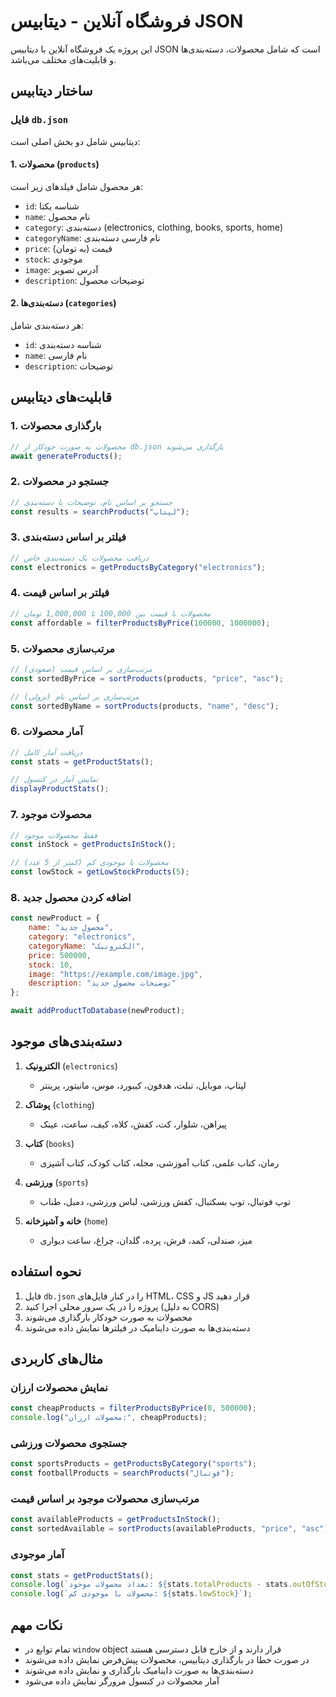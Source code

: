 # فروشگاه آنلاین - دیتابیس JSON

این پروژه یک فروشگاه آنلاین با دیتابیس JSON است که شامل محصولات، دسته‌بندی‌ها و قابلیت‌های مختلف می‌باشد.

## ساختار دیتابیس

### فایل `db.json`

دیتابیس شامل دو بخش اصلی است:

#### 1. محصولات (`products`)
هر محصول شامل فیلدهای زیر است:
- `id`: شناسه یکتا
- `name`: نام محصول
- `category`: دسته‌بندی (electronics, clothing, books, sports, home)
- `categoryName`: نام فارسی دسته‌بندی
- `price`: قیمت (به تومان)
- `stock`: موجودی
- `image`: آدرس تصویر
- `description`: توضیحات محصول

#### 2. دسته‌بندی‌ها (`categories`)
هر دسته‌بندی شامل:
- `id`: شناسه دسته‌بندی
- `name`: نام فارسی
- `description`: توضیحات

## قابلیت‌های دیتابیس

### 1. بارگذاری محصولات
```javascript
// محصولات به صورت خودکار از db.json بارگذاری می‌شوند
await generateProducts();
```

### 2. جستجو در محصولات
```javascript
// جستجو بر اساس نام، توضیحات یا دسته‌بندی
const results = searchProducts("لپتاپ");
```

### 3. فیلتر بر اساس دسته‌بندی
```javascript
// دریافت محصولات یک دسته‌بندی خاص
const electronics = getProductsByCategory("electronics");
```

### 4. فیلتر بر اساس قیمت
```javascript
// محصولات با قیمت بین 100,000 تا 1,000,000 تومان
const affordable = filterProductsByPrice(100000, 1000000);
```

### 5. مرتب‌سازی محصولات
```javascript
// مرتب‌سازی بر اساس قیمت (صعودی)
const sortedByPrice = sortProducts(products, "price", "asc");

// مرتب‌سازی بر اساس نام (نزولی)
const sortedByName = sortProducts(products, "name", "desc");
```

### 6. آمار محصولات
```javascript
// دریافت آمار کامل
const stats = getProductStats();

// نمایش آمار در کنسول
displayProductStats();
```

### 7. محصولات موجود
```javascript
// فقط محصولات موجود
const inStock = getProductsInStock();

// محصولات با موجودی کم (کمتر از 5 عدد)
const lowStock = getLowStockProducts(5);
```

### 8. اضافه کردن محصول جدید
```javascript
const newProduct = {
    name: "محصول جدید",
    category: "electronics",
    categoryName: "الکترونیک",
    price: 500000,
    stock: 10,
    image: "https://example.com/image.jpg",
    description: "توضیحات محصول جدید"
};

await addProductToDatabase(newProduct);
```

## دسته‌بندی‌های موجود

1. **الکترونیک** (`electronics`)
   - لپتاپ، موبایل، تبلت، هدفون، کیبورد، موس، مانیتور، پرینتر

2. **پوشاک** (`clothing`)
   - پیراهن، شلوار، کت، کفش، کلاه، کیف، ساعت، عینک

3. **کتاب** (`books`)
   - رمان، کتاب علمی، کتاب آموزشی، مجله، کتاب کودک، کتاب آشپزی

4. **ورزشی** (`sports`)
   - توپ فوتبال، توپ بسکتبال، کفش ورزشی، لباس ورزشی، دمبل، طناب

5. **خانه و آشپزخانه** (`home`)
   - میز، صندلی، کمد، فرش، پرده، گلدان، چراغ، ساعت دیواری

## نحوه استفاده

1. فایل `db.json` را در کنار فایل‌های HTML، CSS و JS قرار دهید
2. پروژه را در یک سرور محلی اجرا کنید (به دلیل CORS)
3. محصولات به صورت خودکار بارگذاری می‌شوند
4. دسته‌بندی‌ها به صورت داینامیک در فیلترها نمایش داده می‌شوند

## مثال‌های کاربردی

### نمایش محصولات ارزان
```javascript
const cheapProducts = filterProductsByPrice(0, 500000);
console.log("محصولات ارزان:", cheapProducts);
```

### جستجوی محصولات ورزشی
```javascript
const sportsProducts = getProductsByCategory("sports");
const footballProducts = searchProducts("فوتبال");
```

### مرتب‌سازی محصولات موجود بر اساس قیمت
```javascript
const availableProducts = getProductsInStock();
const sortedAvailable = sortProducts(availableProducts, "price", "asc");
```

### آمار موجودی
```javascript
const stats = getProductStats();
console.log(`تعداد محصولات موجود: ${stats.totalProducts - stats.outOfStock}`);
console.log(`محصولات با موجودی کم: ${stats.lowStock}`);
```

## نکات مهم

- تمام توابع در `window` object قرار دارند و از خارج قابل دسترسی هستند
- در صورت خطا در بارگذاری دیتابیس، محصولات پیش‌فرض نمایش داده می‌شوند
- دسته‌بندی‌ها به صورت داینامیک بارگذاری و نمایش داده می‌شوند
- آمار محصولات در کنسول مرورگر نمایش داده می‌شود 
